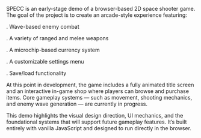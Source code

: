 SPECC is an early-stage demo of a browser-based 2D space shooter game. The goal of the project is to create an arcade-style experience featuring:

. Wave-based enemy combat

. A variety of ranged and melee weapons

. A microchip-based currency system

. A customizable settings menu

. Save/load functionality

At this point in development, the game includes a fully animated title screen and an interactive in-game shop where players can browse and purchase items. Core gameplay systems — such as movement, shooting mechanics, and enemy wave generation — are currently in progress.

This demo highlights the visual design direction, UI mechanics, and the foundational systems that will support future gameplay features. It’s built entirely with vanilla JavaScript and designed to run directly in the browser.

